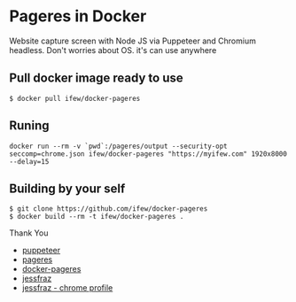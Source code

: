 # Pageres in Docker

Website capture screen with Node JS via Puppeteer and Chromium headless. 
Don't worries about OS. it's can use anywhere

## Pull docker image ready to use

```
$ docker pull ifew/docker-pageres
```

## Runing 

```
docker run --rm -v `pwd`:/pageres/output --security-opt seccomp=chrome.json ifew/docker-pageres "https://myifew.com" 1920x8000 --delay=15
```

## Building by your self

```
$ git clone https://github.com/ifew/docker-pageres
$ docker build --rm -t ifew/docker-pageres .
```

Thank You
- [puppeteer](https://pptr.dev/)
- [pageres](https://github.com/sindresorhus/pageres)
- [docker-pageres](https://github.com/justone/docker-pageres)
- [jessfraz](https://blog.jessfraz.com/post/how-to-use-new-docker-seccomp-profiles/)
- [jessfraz - chrome profile](https://github.com/jessfraz/dotfiles/blob/master/etc/docker/seccomp/chrome.json)